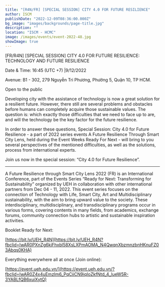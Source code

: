 ```yaml
---
title: "[R4N/FR] [SPECIAL SESSION] CITY 4.0 FOR FUTURE RESILIENCE"
author: ISCM
publishDate: "2022-12-09T08:36:00.000Z"
bg_image: "images/backgrounds/page-title.jpg"
description: "" 
location: "ISCM - HCMC"
image: /images/events/event-2022-48.jpg
showImage: true
---
```

[FR/R4N] [SPECIAL SESSION] CITY 4.0 FOR FUTURE RESILIENCE: TECHNOLOGY AND FUTURE RESILIENCE

Date & Time: 16:45 (UTC +7) |9/12/2022

Avenue: B1 - 302, 279 Nguyễn Tri Phương, Phường 5, Quận 10, TP HCM.

Open to the public

Developing city with the assistance of technology is now a great solution for a resilient future. However, there still are several problems and obstacles before humans can completely acquire those sustainable values. The question is: which exactly those difficulties that we need to face up to are, and will the technology be the key factor for the future resilience.

In order to answer these questions, Special Session: City 4.0 for Future Resilience - a part of 2022 series events A Future Resilience Through Smart City Lens, held during the Event Weeks Ready For Next - will bring to you several perspectives of the mentioned difficulties, as well as the solutions, process from international experts.

Join us now in the special session: “City 4.0 for Future Resilience”.

_____________________

A Future Resilience through Smart City Lens 2022 (FR) is an International Conference, part of the Events Series “Ready for Next: Transforming for Sustainability” organized by UEH in collaboration with other international partners from Dec 04 - 11, 2022. This event series focuses on the connection of Technology with Life, Smart City, Art and Multidisciplinary sustainability, with the aim to bring upward value to the society. These interdisciplinary, multidisciplinary, and transdisciplinary programs occur in various forms, covering contents in many fields, from academics, exchange forums, community connection hubs to artistic and sustainable inspiration activities.

Booklet Ready for Next:

[https://bit.ly/UEH_R4N](https://bit.ly/UEH_R4N?fbclid=IwAR0PXnZg6kjFhxbl58XsLXPmAOMA_N4QwqnXbzmnzbnHKnuFZ03Abqs0KHA)

Everything everywhere all at once (Join online):

[https://event.ueh.edu.vn/](https://event.ueh.edu.vn/?fbclid=IwAR0Z4x4uEmzIm6_PqCiiCN9iqIoZkfNtd_4_lueW5R-3YABLfQB6xuiXytQ)